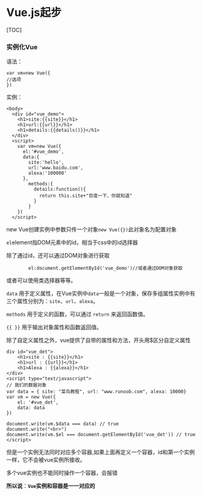 # Vue.js起步



[TOC]

### 实例化Vue

语法：

```
var vm=new Vue({
//选项
})
```

实例：

```
<body>
  <div id="vue_demo">
    <h1>site:{{site}}</h1>
    <h1>url:{{url}}</h1>
    <h1>details:{{details()}}</h1>
  </div>
  <script>
    var vm=new Vue({
      el:'#vue_demo',
      data:{
        site:'hello',
        url:'www.baidu.com',
        alexa:'100000'
      },
        methods:{
          details:function(){
            return this.site+"百度一下，你就知道"
          }
        }
    })
  </script>
```

new Vue创建实例中参数只传一个对象`new Vue({})`此对象名为配置对象

`el`element指DOM元素中的id，相当于css中的id选择器

除了通过id，还可以通过DOM对象进行获取

```
        el:document.getElementById('vue_demo')//或者通过DOM对象获取
```

或者可以使用类选择器等等。

`data` 用于定义属性，在Vue实例中`data`一般是一个对象，保存多组属性实例中有三个属性分别为：`site`、`url`、`alexa`。

`methods` 用于定义的函数，可以通过 `return` 来返回函数值。

`{{ }}` 用于输出对象属性和函数返回值。

除了自定义属性之外，vue提供了自带的属性和方法，开头用$区分自定义属性

```
div id="vue_det">
    <h1>site : {{site}}</h1>
    <h1>url : {{url}}</h1>
    <h1>Alexa : {{alexa}}</h1>
</div>
<script type="text/javascript">
// 我们的数据对象
var data = { site: "菜鸟教程", url: "www.runoob.com", alexa: 10000}
var vm = new Vue({
    el: '#vue_det',
    data: data
})
 
document.write(vm.$data === data) // true
document.write("<br>") 
document.write(vm.$el === document.getElementById('vue_det')) // true
</script>
```

但是一个实例无法同时对应多个容器,如果上面再定义一个容器，id和第一个实例一样，它不会被vue实例所接收。

多个vue实例也不能同时操作一个容器，会报错

**所以说**：**`Vue`实例和容器是一一对应的**
